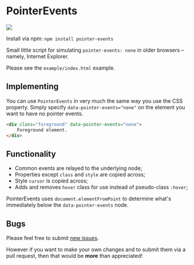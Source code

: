 PointerEvents
==============

<img src="https://badge.fury.io/js/pointer-events.png" />

Install via npm: `npm install pointer-events`

Small little script for simulating `pointer-events: none` in older browsers &ndash; namely, Internet Explorer.

Please see the `example/index.html` example.

Implementing
--------------

You can use `PointerEvents` in very much the same way you use the CSS property. Simply specify `data-pointer-events="none"` on the element you want to have no pointer events.

```html
<div class="foreground" data-pointer-events="none">
    Foreground element.
</div>
```

Functionality
--------------

 * Common events are relayed to the underlying node;
 * Properties except `class` and `style` are copied across;
 * Style `cursor` is copied across;
 * Adds and removes `hover` class for use instead of pseudo-class `:hover`;

PointerEvents uses `document.elementFromPoint` to determine what's immediately below the `data-pointer-events` node.

Bugs
--------------

Please feel free to submit <a href="https://github.com/Wildhoney/PointerEvents/issues">new issues</a>.

However if you want to make your own changes and to submit them via a pull request, then that would be **more** than appreciated!